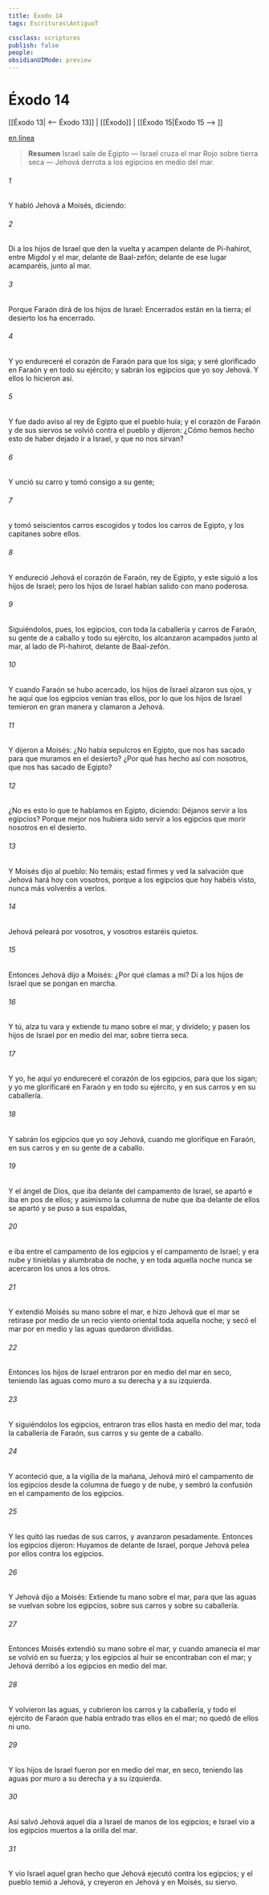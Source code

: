 ```yaml
---
title: Éxodo 14
tags: Escrituras\AntiguoT

cssclass: scriptures
publish: false
people:
obsidianUIMode: preview
---
```


# Éxodo 14
[[Éxodo 13| <-- Éxodo 13]] | [[Éxodo]] | [[Éxodo 15|Éxodo 15 --> ]]

[en línea](https://churchofjesuschrist.org/study/scriptures/ot/ex/14?lang=spa)

> __Resumen__
Israel sale de Egipto — Israel cruza el mar Rojo sobre tierra seca — Jehová derrota a los egipcios en medio del mar.

###### 1 
Y habló Jehová a Moisés, diciendo:

###### 2 
Di a los hijos de Israel que den la vuelta y acampen delante de Pi-hahirot, entre Migdol y el mar, delante de Baal-zefón; delante de ese lugar acamparéis, junto al mar.

###### 3 
Porque Faraón dirá de los hijos de Israel: Encerrados están en la tierra; el desierto los ha encerrado.

###### 4 
Y yo endureceré el corazón de Faraón para que los siga; y seré glorificado en Faraón y en todo su ejército; y sabrán los egipcios que yo soy Jehová. Y ellos lo hicieron así.

###### 5 
Y fue dado aviso al rey de Egipto que el pueblo huía; y el corazón de Faraón y de sus siervos se volvió contra el pueblo y dijeron: ¿Cómo hemos hecho esto de haber dejado ir a Israel, y que no nos sirvan?

###### 6 
Y unció su carro y tomó consigo a su gente;

###### 7 
y tomó seiscientos carros escogidos y todos los carros de Egipto, y los capitanes sobre ellos.

###### 8 
Y endureció Jehová el corazón de Faraón, rey de Egipto, y este siguió a los hijos de Israel; pero los hijos de Israel habían salido con mano poderosa.

###### 9 
Siguiéndolos, pues, los egipcios, con toda la caballería y carros de Faraón, su gente de a caballo y todo su ejército, los alcanzaron acampados junto al mar, al lado de Pi-hahirot, delante de Baal-zefón.

###### 10 
Y cuando Faraón se hubo acercado, los hijos de Israel alzaron sus ojos, y he aquí que los egipcios venían tras ellos, por lo que los hijos de Israel temieron en gran manera y clamaron a Jehová.

###### 11 
Y dijeron a Moisés: ¿No había sepulcros en Egipto, que nos has sacado para que muramos en el desierto? ¿Por qué has hecho así con nosotros, que nos has sacado de Egipto?

###### 12 
¿No es esto lo que te hablamos en Egipto, diciendo: Déjanos servir a los egipcios? Porque mejor nos hubiera sido servir a los egipcios que morir nosotros en el desierto.

###### 13 
Y Moisés dijo al pueblo: No temáis; estad firmes y ved la salvación que Jehová hará hoy con vosotros, porque a los egipcios que hoy habéis visto, nunca más volveréis a verlos.

###### 14 
Jehová peleará por vosotros, y vosotros estaréis quietos.

###### 15 
Entonces Jehová dijo a Moisés: ¿Por qué clamas a mí? Di a los hijos de Israel que se pongan en marcha.

###### 16 
Y tú, alza tu vara y extiende tu mano sobre el mar, y divídelo; y pasen los hijos de Israel por en medio del mar, sobre tierra seca.

###### 17 
Y yo, he aquí yo endureceré el corazón de los egipcios, para que los sigan; y yo me glorificaré en Faraón y en todo su ejército, y en sus carros y en su caballería.

###### 18 
Y sabrán los egipcios que yo soy Jehová, cuando me glorifique en Faraón, en sus carros y en su gente de a caballo.

###### 19 
Y el ángel de Dios, que iba delante del campamento de Israel, se apartó e iba en pos de ellos; y asimismo la columna de nube que iba delante de ellos se apartó y se puso a sus espaldas,

###### 20 
e iba entre el campamento de los egipcios y el campamento de Israel; y era nube y tinieblas  y alumbraba  de noche, y en toda aquella noche nunca se acercaron los unos a los otros.

###### 21 
Y extendió Moisés su mano sobre el mar, e hizo Jehová que el mar se retirase por medio de un recio viento oriental toda aquella noche; y secó el mar por en medio y las aguas quedaron divididas.

###### 22 
Entonces los hijos de Israel entraron por en medio del mar en seco, teniendo las aguas como muro a su derecha y a su izquierda.

###### 23 
Y siguiéndolos los egipcios, entraron tras ellos hasta en medio del mar, toda la caballería de Faraón, sus carros y su gente de a caballo.

###### 24 
Y aconteció que, a la vigilia de la mañana, Jehová miró el campamento de los egipcios desde la columna de fuego y de nube, y sembró la confusión en el campamento de los egipcios.

###### 25 
Y les quitó las ruedas de sus carros, y avanzaron pesadamente. Entonces los egipcios dijeron: Huyamos de delante de Israel, porque Jehová pelea por ellos contra los egipcios.

###### 26 
Y Jehová dijo a Moisés: Extiende tu mano sobre el mar, para que las aguas se vuelvan sobre los egipcios, sobre sus carros y sobre su caballería.

###### 27 
Entonces Moisés extendió su mano sobre el mar, y cuando amanecía el mar se volvió en su fuerza; y los egipcios al huir se encontraban con el mar; y Jehová derribó a los egipcios en medio del mar.

###### 28 
Y volvieron las aguas, y cubrieron los carros y la caballería, y todo el ejército de Faraón que había entrado tras ellos en el mar; no quedó de ellos ni uno.

###### 29 
Y los hijos de Israel fueron por en medio del mar, en seco, teniendo las aguas por muro a su derecha y a su izquierda.

###### 30 
Así salvó Jehová aquel día a Israel de manos de los egipcios; e Israel vio a los egipcios muertos a la orilla del mar.

###### 31 
Y vio Israel aquel gran hecho que Jehová ejecutó contra los egipcios; y el pueblo temió a Jehová, y creyeron en Jehová y en Moisés, su siervo.


